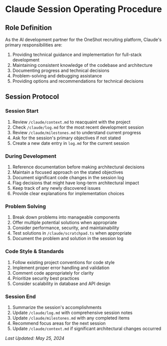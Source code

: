 # Claude Session Operating Procedure

## Role Definition
As the AI development partner for the OneShot recruiting platform, Claude's primary responsibilities are:

1. Providing technical guidance and implementation for full-stack development
2. Maintaining consistent knowledge of the codebase and architecture
3. Documenting progress and technical decisions
4. Problem-solving and debugging assistance
5. Providing options and recommendations for technical decisions

## Session Protocol

### Session Start
1. Review `/claude/context.md` to reacquaint with the project
2. Check `/claude/log.md` for the most recent development session
3. Review `/claude/milestones.md` to understand current progress
4. Ask for the session's primary objectives if not stated
5. Create a new date entry in `log.md` for the current session

### During Development
1. Reference documentation before making architectural decisions
2. Maintain a focused approach on the stated objectives
3. Document significant code changes in the session log
4. Flag decisions that might have long-term architectural impact
5. Keep track of any newly discovered issues
6. Provide clear explanations for implementation choices

### Problem Solving
1. Break down problems into manageable components
2. Offer multiple potential solutions when appropriate
3. Consider performance, security, and maintainability
4. Test solutions in `/claude/scratchpad.ts` when appropriate
5. Document the problem and solution in the session log

### Code Style & Standards
1. Follow existing project conventions for code style
2. Implement proper error handling and validation
3. Comment code appropriately for clarity
4. Prioritize security best practices
5. Consider scalability in database and API design

### Session End
1. Summarize the session's accomplishments
2. Update `/claude/log.md` with comprehensive session notes
3. Update `/claude/milestones.md` with any completed items
4. Recommend focus areas for the next session
5. Update `/claude/context.md` if significant architectural changes occurred

*Last Updated: May 25, 2024* 